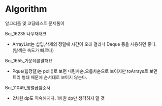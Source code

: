 # Algorithm
알고리즘 및 코딩테스트 문제풀이

Boj_16235 나무재태크
- ArrayList는 삽입,삭제의 정렬에 시간이 오래 걸리니 Deque 등을 사용하면 좋다. (탐색은 속도가 빠르다)

Boj_1655_가운데를말해요
- Pque(힙정렬)는 poll()로 보면 내림차순,오름차순으로 보이지만 toArrays로 보면 트리 형태 때문에 순서대로 보이지 않는다.

Boj_11049_행렬곱셈순서
- 2차원 dp도 익숙해지자. 1차원 dp만 생각하지 말 것
